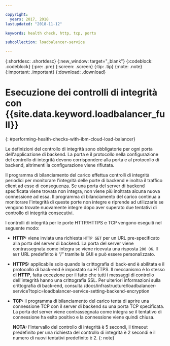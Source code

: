 ```yaml
---

copyright:
  years: 2017, 2018
lastupdated: "2018-11-12"

keywords: health check, http, tcp, ports

subcollection: loadbalancer-service

---
```


{:shortdesc: .shortdesc}
{:new_window: target="_blank"}
{:codeblock: .codeblock}
{:pre: .pre}
{:screen: .screen}
{:tip: .tip}
{:note: .note}
{:important: .important}
{:download: .download}

# Esecuzione dei controlli di integrità con {{site.data.keyword.loadbalancer_full}}
{: #performing-health-checks-with-ibm-cloud-load-balancer}

Le definizioni del controllo di integrità sono obbligatorie per ogni porta dell'applicazione di backend. La porta e il protocollo nella configurazione del controllo di integrità devono corrispondere alla porta e al protocollo di backend, altrimenti la configurazione viene rifiutata.

Il programma di bilanciamento del carico effettua controlli di integrità periodici per monitorare l'integrità delle porte di backend e inoltra il traffico client ad esse di conseguenza. Se una porta del server di backend specificata viene trovata non integra, non viene più inoltrata alcuna nuova connessione ad essa. Il programma di bilanciamento del carico continua a monitorare l'integrità di queste porte non integre e riprende ad utilizzarle se vengono trovate nuovamente integre dopo aver superato due tentativi di controllo di integrità consecutivi.

I controlli di integrità per le porte HTTP/HTTPS e TCP vengono eseguiti nel seguente modo:

* **HTTP:** viene inviata una richiesta `HTTP GET` per un URL pre-specificato alla porta del server di backend. La porta del server viene contrassegnata come integra se viene ricevuta una risposta `200 OK`. Il `GET` URL predefinito è “/” tramite la GUI e può essere personalizzato.

* **HTTPS:** applicabile solo quando la crittografia di back-end è abilitata e il protocollo di back-end è impostato su HTTPS. Il meccanismo è lo stesso di **HTTP**, fatta eccezione per il fatto che tutti i messaggi di controllo dell'integrità hanno una crittografia SSL. Per ulteriori informazioni sulla crittografia di back-end, consulta /docs/infrastructure/loadbalancer-service?topic=loadbalancer-service-setting-backend-encryption

* **TCP:** il programma di bilanciamento del carico tenta di aprire una connessione TCP con il server di backend su una porta TCP specificata. La porta del server viene contrassegnata come integra se il tentativo di connessione ha esito positivo e la connessione viene quindi chiusa.

	**NOTA:** l'intervallo del controllo di integrità è 5 secondi, il timeout predefinito per una richiesta del controllo di integrità è 2 secondi e il numero di nuovi tentativi predefinito è 2.
  {: note}
